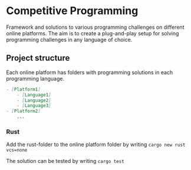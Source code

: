 # Competitive Programming

Framework and solutions to various programming challenges on different online platforms. The aim is to create a plug-and-play setup for solving programming challenges in any language of choice.


## Project structure 

Each online platform has folders with programming solutions in each programming language.

```markdown
- [Platform1]
    - [Language1]
    - [Language2]
    - [Language3]
- [Platform2]
    ...
```

### Rust
Add the rust-folder to the online platform folder by writing
`cargo new rust vcs=none`

The solution can be tested by writing 
`cargo test`

